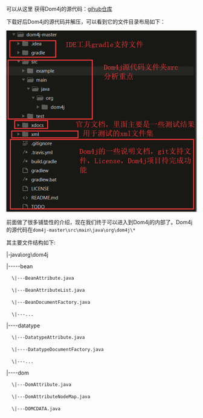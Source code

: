 可以从这里 获得Dom4j的源代码：[gihub仓库](https://github.com/dom4j/dom4j)

下载好后Dom4j的源代码并解压，可以看到它的文件目录布局如下：

![](/assets/djcatalog.png)

前面做了很多铺垫性的介绍，现在我们终于可以进入到Dom4j的内部了。Dom4j的源代码在`dom4j-master\src\main\java\org\dom4j\*`

其主要文件结构如下:

\|-java\org\dom4j

\|-----bean

```
  \|---BeanAttribute.java

  \|---BeanAttributeList.java

  \|---BeanDocumentFactory.java

  \|---...
```

\|----datatype

```
  \|---DatatypeAttribute.java

  \|----DatatypeDocumentFactory.java

  \|---...
```

\|----dom

```
  \|---DomAttribute.java

  \|---DomAttributeNodeMap.java

  \|---DOMCDATA.java
```




